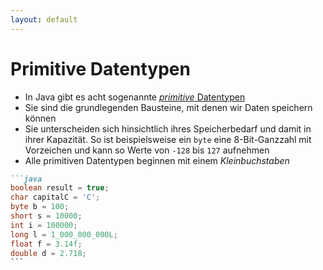 ```yaml
---
layout: default
---
```


<Footer
    text="🎁 Objektorientierte Programmierung"
/>

# Primitive Datentypen <SubHeading text="Übersicht"/>

<div class="grid grid-cols-12 gap-6">
<div class="col-span-6">

- In Java gibt es acht sogenannte [_primitive_ Datentypen](https://docs.oracle.com/javase/tutorial/java/nutsandbolts/datatypes.html)
- Sie sind die grundlegenden Bausteine, mit denen wir Daten speichern können
- Sie unterscheiden sich hinsichtlich ihres Speicherbedarf und damit in ihrer Kapazität. So ist beispielsweise ein `byte` eine 8-Bit-Ganzzahl mit Vorzeichen und kann so Werte von `-128` bis `127` aufnehmen
- Alle primitiven Datentypen beginnen mit einem _Kleinbuchstaben_

</div>
<div class="col-span-6">

````md magic-move
```java
boolean result = true;
char capitalC = 'C';
byte b = 100;
short s = 10000;
int i = 100000;
long l = 1_000_000_000L;
float f = 3.14f;
double d = 2.718;
```
````

</div>
</div>

<PageNumber/>

<!--
- byte: The byte data type is an 8-bit signed two's complement integer. It has a minimum value of -128 and a maximum value of 127 (inclusive). The byte data type can be useful for saving memory in large arrays, where the memory savings actually matters. They can also be used in place of int where their limits help to clarify your code; the fact that a variable's range is limited can serve as a form of documentation.

- short: The short data type is a 16-bit signed two's complement integer. It has a minimum value of -32,768 and a maximum value of 32,767 (inclusive). As with byte, the same guidelines apply: you can use a short to save memory in large arrays, in situations where the memory savings actually matters.

- int: By default, the int data type is a 32-bit signed two's complement integer, which has a minimum value of -231 and a maximum value of 231-1. In Java SE 8 and later, you can use the int data type to represent an unsigned 32-bit integer, which has a minimum value of 0 and a maximum value of 232-1. Use the Integer class to use int data type as an unsigned integer. See the section The Number Classes for more information. Static methods like compareUnsigned, divideUnsigned etc have been added to the Integer class to support the arithmetic operations for unsigned integers.

- long: The long data type is a 64-bit two's complement integer. The signed long has a minimum value of -263 and a maximum value of 263-1. In Java SE 8 and later, you can use the long data type to represent an unsigned 64-bit long, which has a minimum value of 0 and a maximum value of 264-1. Use this data type when you need a range of values wider than those provided by int. The Long class also contains methods like compareUnsigned, divideUnsigned etc to support arithmetic operations for unsigned long.

- float: The float data type is a single-precision 32-bit IEEE 754 floating point. Its range of values is beyond the scope of this discussion, but is specified in the Floating-Point Types, Formats, and Values section of the Java Language Specification. As with the recommendations for byte and short, use a float (instead of double) if you need to save memory in large arrays of floating point numbers. This data type should never be used for precise values, such as currency. For that, you will need to use the java.math.BigDecimal class instead. Numbers and Strings covers BigDecimal and other useful classes provided by the Java platform.

- double: The double data type is a double-precision 64-bit IEEE 754 floating point. Its range of values is beyond the scope of this discussion, but is specified in the Floating-Point Types, Formats, and Values section of the Java Language Specification. For decimal values, this data type is generally the default choice. As mentioned above, this data type should never be used for precise values, such as currency.

- boolean: The boolean data type has only two possible values: true and false. Use this data type for simple flags that track true/false conditions. This data type represents one bit of information, but its "size" isn't something that's precisely defined.

- char: The char data type is a single 16-bit Unicode character. It has a minimum value of '\u0000' (or 0) and a maximum value of '\uffff' (or 65,535 inclusive).
-->
